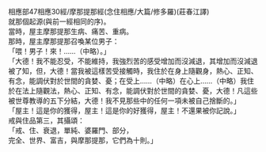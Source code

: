 相應部47相應30經/摩那提那經(念住相應/大篇/修多羅)(莊春江譯)  
就那個起源(與前一經相同的序)。  
當時，屋主摩那提那生病、痛苦、重病。  
那時，屋主摩那提那召喚某位男子：  
「喂！男子！來！……（中略）。」  
「大德！我不能忍受，不能維持，我強烈苦的感受增加而沒減退，其增加而沒減退被了知，但，大德！當我被這樣苦受接觸時，我住於在身上隨觀身，熱心、正知、有念，能調伏對於世間的貪婪、憂；在受上……（中略）在心上……（中略）我住於在法上隨觀法，熱心、正知、有念，能調伏對於世間的貪婪、憂，大德！凡這些被世尊教導的五下分結，大德！我不見那些中的任何一項未被自己捨斷的。」  
「屋主！這是你的獲得，屋主！這是你的好獲得，屋主！不還果被你記說。」  
戒與住品第三，其攝頌：  
「戒、住、衰退，單純、婆羅門、部分，  
完全、世界、富吉，與摩那提那，它們為十則。」  
  
  
